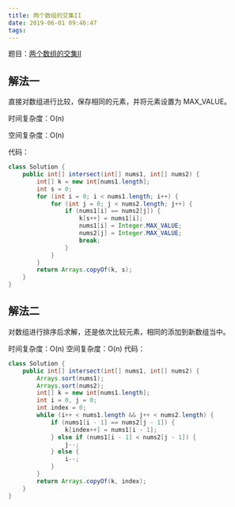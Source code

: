```yaml
---
title: 两个数组的交集II
date: 2019-06-01 09:46:47
tags:
---
```


题目：[两个数组的交集II](https://leetcode-cn.com/problems/intersection-of-two-arrays-ii/)



## 解法一

直接对数组进行比较，保存相同的元素，并将元素设置为 MAX_VALUE。

时间复杂度：O(n)

空间复杂度：O(n)

代码：

```java
class Solution {
    public int[] intersect(int[] nums1, int[] nums2) {
        int[] k = new int[nums1.length];
        int s = 0;
        for (int i = 0; i < nums1.length; i++) {
            for (int j = 0; j < nums2.length; j++) {
                if (nums1[i] == nums2[j]) {
                    k[s++] = nums1[i];
                    nums1[i] = Integer.MAX_VALUE;
                    nums2[j] = Integer.MAX_VALUE;
                    break;
                }
            }
        }
        return Arrays.copyOf(k, s);
    }
}
```

## 解法二

对数组进行排序后求解，还是依次比较元素，相同的添加到新数组当中。

时间复杂度：O(n)
空间复杂度：O(n)
代码：

```java
class Solution {
    public int[] intersect(int[] nums1, int[] nums2) {
        Arrays.sort(nums1);
        Arrays.sort(nums2);
        int[] k = new int[nums1.length];
        int i = 0, j = 0;
        int index = 0;
        while (i++ < nums1.length && j++ < nums2.length) {
            if (nums1[i - 1] == nums2[j - 1]) {
                k[index++] = nums1[i - 1];
            } else if (nums1[i - 1] < nums2[j - 1]) {
                j--;
            } else {
                i--;
            }
        }
        return Arrays.copyOf(k, index);
    }
}
```

